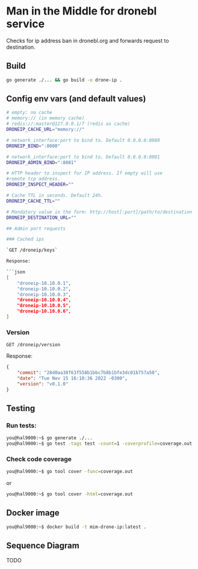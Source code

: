 # Man in the Middle for dronebl service

Checks for ip address ban in dronebl.org and forwards request to destination.

## Build

```bash
go generate ./... && go build -o drone-ip .
```

## Config env vars (and default values)

```bash
# empty: no cache
# memory:// (in memory cache)  
# redis://:master@127.0.0.1/7 (redis as cache)
DRONEIP_CACHE_URL="memory://"

# network_interface:port to bind to. Default 0.0.0.0:8080
DRONEIP_BIND=":8080"

# network_interface:port to bind to. Default 0.0.0.0:8081
DRONEIP_ADMIN_BIND=":8081"

# HTTP header to inspect for IP address. If empty will use
#remote tcp address.
DRONEIP_INSPECT_HEADER=""

# Cache TTL in seconds. Default 24h.
DRONEIP_CACHE_TTL=""

# Mandatory value in the form: http://host[:port]/path/to/destination
DRONEIP_DESTINATION_URL=""

## Admin port requests

### Cached ips

`GET /droneip/keys`

Response:

```json
[
    "droneip-10.10.0.1",
    "droneip-10.10.0.2",
    "droneip-10.10.0.3",
    "droneip-10.10.0.4",
    "droneip-10.10.0.5",
    "droneip-10.10.0.6",
]
```


### Version
`GET /droneip/version`

Response:

```json
{
    "commit": "28d0aa38f63f558b1bbc7b8b1bfe3dc01b757a50",
    "date": "Tue Nov 15 16:10:36 2022 -0300",
    "version": "v0.1.0"
}
```



## Testing

### Run tests:

```bash
you@hal9000:~$ go generate ./...
you@hal9000:~$ go test -tags test -count=1 -coverprofile=coverage.out .
```

### Check code coverage

```bash
you@hal9000:~$ go tool cover -func=coverage.out
```

or

```bash
you@hal9000:~$ go tool cover -html=coverage.out
```

## Docker image

```bash
you@hal9000:~$ docker build -t mim-drone-ip:latest .
```
## Sequence Diagram

TODO


